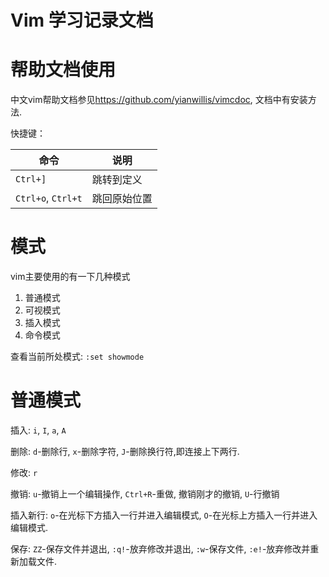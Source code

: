 # Vim 学习记录文档

# 帮助文档使用

中文vim帮助文档参见<https://github.com/yianwillis/vimcdoc>, 文档中有安装方法.

快捷键：

| 命令 | 说明 |
| --- | --- |
| `Ctrl+]` | 跳转到定义 |
| `Ctrl+o`, `Ctrl+t` | 跳回原始位置 |

# 模式

vim主要使用的有一下几种模式

1. 普通模式
2. 可视模式
3. 插入模式
4. 命令模式

查看当前所处模式: `:set showmode`

# 普通模式

插入: `i`, `I`, `a`, `A`

删除: `d`-删除行, `x`-删除字符, `J`-删除换行符,即连接上下两行.

修改: `r`

撤销: `u`-撤销上一个编辑操作, `Ctrl+R`-重做, 撤销刚才的撤销, `U`-行撤销

插入新行: `o`-在光标下方插入一行并进入编辑模式, `O`-在光标上方插入一行并进入编辑模式.

保存: `ZZ`-保存文件并退出, `:q!`-放弃修改并退出, `:w`-保存文件, `:e!`-放弃修改并重新加载文件.

